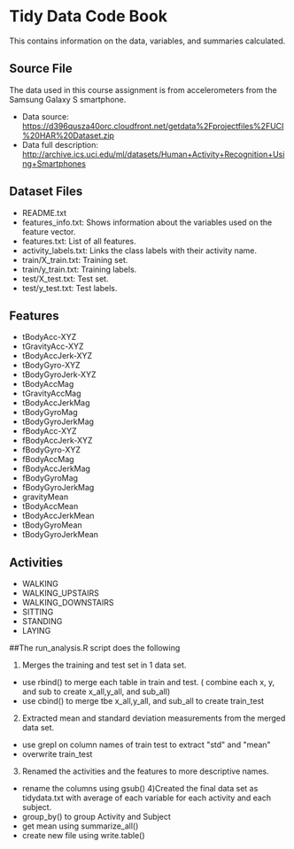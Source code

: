 # Tidy Data Code Book

This contains information on the data, variables, and summaries calculated.

## Source File

The data used in this course assignment is from accelerometers from the Samsung Galaxy S smartphone.

* Data source: https://d396qusza40orc.cloudfront.net/getdata%2Fprojectfiles%2FUCI%20HAR%20Dataset.zip
* Data full description: http://archive.ics.uci.edu/ml/datasets/Human+Activity+Recognition+Using+Smartphones

## Dataset Files
* README.txt
* features_info.txt: Shows information about the variables used on the feature vector.
* features.txt: List of all features.
* activity_labels.txt: Links the class labels with their activity name.
* train/X_train.txt: Training set.
* train/y_train.txt: Training labels.
* test/X_test.txt: Test set.
* test/y_test.txt: Test labels.

## Features
* tBodyAcc-XYZ
* tGravityAcc-XYZ
* tBodyAccJerk-XYZ
* tBodyGyro-XYZ
* tBodyGyroJerk-XYZ
* tBodyAccMag
* tGravityAccMag
* tBodyAccJerkMag
* tBodyGyroMag
* tBodyGyroJerkMag
* fBodyAcc-XYZ
* fBodyAccJerk-XYZ
* fBodyGyro-XYZ
* fBodyAccMag
* fBodyAccJerkMag
* fBodyGyroMag
* fBodyGyroJerkMag
* gravityMean
* tBodyAccMean
* tBodyAccJerkMean
* tBodyGyroMean
* tBodyGyroJerkMean

## Activities
* WALKING
* WALKING_UPSTAIRS
* WALKING_DOWNSTAIRS
* SITTING
* STANDING
* LAYING

##The run_analysis.R script does the following

1) Merges the training and test set in 1 data set. <br/>
* use rbind() to merge each table in train and test. ( combine each x, y, and sub to create x_all,y_all, and sub_all)
* use cbind() to merge tbe  x_all,y_all, and sub_all to create train_test
2) Extracted mean and standard deviation measurements from the merged data set.<br/>
* use grepl on column names of train test to extract "std" and "mean"
* overwrite train_test
3) Renamed the activities and the features to more descriptive names.<br/>
* rename the columns using gsub()
4)Created the final data set as tidydata.txt with average of each variable for each activity and each subject.<br/>
* group_by() to group Activity and Subject
* get mean using summarize_all()
* create new file using write.table()
